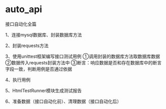 # auto_api
接口自动化全篇


1、连接mysql数据库、封装数据库方法

2、封装requests方法

3、使用unittest框架编写接口测试用例
    ①调用封装的数据库方法取数据库数据
    ②数据传入requests封装方法中
    ③断言：响应数据是否和存在数据库中的断言字段一致，判断用例是否通过依据

4、执行用例

5、HtmlTestRunner模块生成测试报告

6、准备数据（接口自动化前）、清理数据（接口自动化后）
